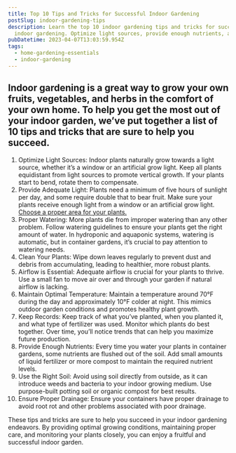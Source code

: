 ```yaml
---
title: Top 10 Tips and Tricks for Successful Indoor Gardening
postSlug: indoor-gardening-tips
description: Learn the top 10 indoor gardening tips and tricks for successful
  indoor gardening. Optimize light sources, provide enough nutrients, and more!
pubDatetime: 2023-04-07T13:03:59.954Z
tags:
  - home-gardening-essentials
  - indoor-gardening
---
```

## Indoor gardening is a great way to grow your own fruits, vegetables, and herbs in the comfort of your own home. To help you get the most out of your indoor garden, we’ve put together a list of 10 tips and tricks that are sure to help you succeed.

1. Optimize Light Sources: Indoor plants naturally grow towards a light source, whether it’s a window or an artificial grow light. Keep all plants equidistant from light sources to promote vertical growth. If your plants start to bend, rotate them to compensate.
2. Provide Adequate Light: Plants need a minimum of five hours of sunlight per day, and some require double that to bear fruit. Make sure your plants receive enough light from a window or an artificial grow light. [Choose a proper area for your plants.](https://urbangardener.wiki/posts/where-to-grow-indoor-herbs--edibles/)
3. Proper Watering: More plants die from improper watering than any other problem. Follow watering guidelines to ensure your plants get the right amount of water. In hydroponic and aquaponic systems, watering is automatic, but in container gardens, it’s crucial to pay attention to watering needs.
4. Clean Your Plants: Wipe down leaves regularly to prevent dust and debris from accumulating, leading to healthier, more robust plants.
5. Airflow is Essential: Adequate airflow is crucial for your plants to thrive. Use a small fan to move air over and through your garden if natural airflow is lacking.
6. Maintain Optimal Temperature: Maintain a temperature around 70°F during the day and approximately 10°F colder at night. This mimics outdoor garden conditions and promotes healthy plant growth.
7. Keep Records: Keep track of what you’ve planted, when you planted it, and what type of fertilizer was used. Monitor which plants do best together. Over time, you’ll notice trends that can help you maximize future production.
8. Provide Enough Nutrients: Every time you water your plants in container gardens, some nutrients are flushed out of the soil. Add small amounts of liquid fertilizer or more compost to maintain the required nutrient levels.
9. Use the Right Soil: Avoid using soil directly from outside, as it can introduce weeds and bacteria to your indoor growing medium. Use purpose-built potting soil or organic compost for best results.
10. Ensure Proper Drainage: Ensure your containers have proper drainage to avoid root rot and other problems associated with poor drainage.

These tips and tricks are sure to help you succeed in your indoor gardening endeavors. By providing optimal growing conditions, maintaining proper care, and monitoring your plants closely, you can enjoy a fruitful and successful indoor garden.